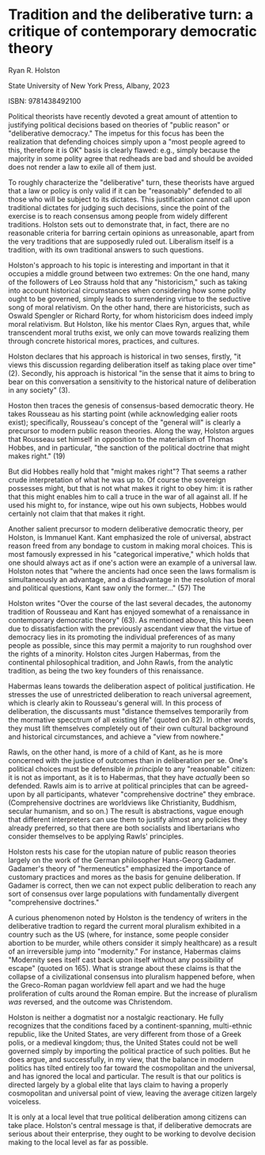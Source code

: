 # Tradition and the deliberative turn: a critique of contemporary democratic theory

Ryan R. Holston

State University of New York Press, Albany, 2023

ISBN: 9781438492100

Political theorists have recently devoted
a great amount of attention to justifying
political decisions based on theories of "public reason" or "deliberative democracy." The impetus for this focus has been
the realization that defending choices simply upon a "most people agreed to this, therefore it is OK"
basis is clearly flawed: e.g., simply because the majority in some polity agree that
redheads are bad and should be avoided does not render a law to exile all of them just.

To roughly characterize the "deliberative" turn, these theorists have argued that a law or policy is only valid if it
can be "reasonably" defended to all those who will be subject to its dictates. This justification cannot call upon
traditional dictates for judging such decisions, since the point of the exercise is to reach consensus among people from
widely different traditions. Holston sets out to demonstrate that, in fact, there
are no reasonable criteria for barring certain opinions as unreasonable, apart from the very traditions that are
supposedly ruled out. Liberalism itself is a tradition, with its own traditional answers to such questions.

Holston's approach to his topic is interesting and important
in that it occupies a middle ground between two extremes: On the one hand, many of the followers of Leo Strauss hold
that any "historicism," such as taking into account historical circumstances when considering how some polity ought to
be governed, simply leads to surrendering virtue to the seductive song of moral relativism. On the other hand, there are
historicists, such as Oswald Spengler or Richard Rorty,
for whom historicism does indeed imply moral relativism. But Holston, like his mentor Claes Ryn,
argues that, while transcendent moral truths exist, we only can move towards realizing them through concrete historical
mores, practices, and cultures.

Holston declares that his approach is historical in two senses, firstly, "it views this discussion regarding deliberation
itself as taking place over time" (2). Secondly, his approach is historical "in the sense that it aims to bring to
bear on this conversation a sensitivity to the historical nature of deliberation in any society" (3).

Hoston then traces the genesis of consensus-based democratic theory. He takes Rousseau as his starting
point (while acknowledging ealier roots exist); specifically, Rousseau's concept of the "general will" is clearly a precursor
to modern public reason theories. Along the way,
Holston argues that Rousseau set himself in opposition to the materialism of Thomas Hobbes, and in particular, "the
sanction of the political doctrine that might makes right." (19)

But did Hobbes really hold that "might makes right"?  That seems a rather crude interpretation of what he was up to. Of
course the sovereign possesses might, but that is not what makes it right to obey him: it is rather that this might
enables him to call a truce in the war of all against all. If he used his might to, for instance, wipe out his own
subjects, Hobbes would certainly not claim that that makes it right.

Another salient precursor to modern deliberative democratic theory, per Holston, is Immanuel Kant. Kant emphasized the role of
universal, abstract reason freed from any bondage to custom in making moral choices. This is most famously expressed in
his "categorical imperative," which holds that one should always act as if one's action were an example of
a universal law. Holston notes that "where the ancients had once seen the laws formalism is simultaneously an advantage,
and a disadvantage in the resolution of moral and political questions, Kant saw only the former..." (57) The 

Holston writes "Over the course of the last several decades, the autonomy tradition of Rousseau and Kant has enjoyed
somewhat of a renaissance in contemporary democratic theory" (63). As mentioned above, 
this has been due to dissatisfaction with the previously ascendant view that the virtue of democracy lies in its
promoting the individual preferences of as many people as possible, since this may permit a majority to run roughshod
over the rights of a minority. Holston cites Jurgen Habermas, from the continental philosophical tradition, and John
Rawls, from the analytic tradition, as being the two key founders of this renaissance. 

Habermas leans towards the deliberation aspect of political justification. He stresses the use of unrestricted
deliberation to reach universal agreement, which is clearly akin to Rousseau's general will. In this process of
deliberation, the discussants must "distance themselves temporarily from the mormative specctrum of all existing life"
(quoted on 82). In other words, they must lift themselves completely out of their own cultural background and
historical circumstances, and achieve a "view from nowhere."

Rawls, on the other hand, is more of a child of Kant, as he is more concerned with the justice of outcomes than in
deliberation per se. One's political choices must be defensible *in principle* to any "reasonable" citizen: it is not as
important, as it is to Habermas, that they have *actually* been so defended. Rawls aim is to arrive at political
principles that can be agreed-upon by all participants, whatever "comprehensive doctrine" they embrace. (Comprehensive
doctrines are worldviews like Christianity, Buddhism, secular humanism, and so on.) The result is abstractions, vague
enough that different interpreters can use them to justify almost any policies they already preferred, so that there are
both socialists and libertarians who consider themselves to be applying Rawls' principles.

Holston rests his case for the utopian nature of public reason theories largely on the work of the German philosopher
Hans-Georg Gadamer. Gadamer's theory of "hermeneutics" emphasized the importance of customary practices and mores as the
basis for genuine deliberation. If Gadamer is correct, then we can not expect public deliberation to reach any sort of
consensus over large populations with fundamentally divergent "comprehensive doctrines."

A curious phenomenon noted by Holston is the tendency of writers in the deliberative tradtion to
regard the current moral pluralism exhibited in a country such as the US (where, for instance, some people consider
abortion to be murder, while others consider it simply healthcare) as a result of an irreversible jump into "modernity."
For instance, Habermas claims "Modernity sees itself cast back upon itself without any possibility of escape" (quoted on
165). What is strange about these claims is that the collapse of a civilizational consensus into pluralism happened
before, when the Greco-Roman pagan worldview fell apart and we had the huge proliferation of cults around the Roman
empire. But the increase of pluralism *was* reversed, and the outcome was Christendom.

Holston is neither a dogmatist nor a nostalgic reactionary. He fully recognizes that the conditions faced by a
continent-spanning, multi-ethnic republic, like the United States, are very different from those
of a Greek polis, or a medieval kingdom; thus, the United States could not be well governed
simply by importing the political practice of such polities. But he does argue, and successfully, in my view,
that the balance in modern politics has tilted entirely too far toward the cosmopolitan and the universal,
and has ignored the local and particular. The result is that our politics is directed largely by a global elite that
lays claim to having a properly cosmopolitan and universal point of view, leaving the average citizen largely
voiceless.

It is only at a local level that true political deliberation among citizens can take place. Holston's central message is
that, if deliberative democrats are serious about their enterprise, they ought to be working to devolve decision making
to the local level as far as possible.



